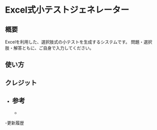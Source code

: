 # Excel式小テストジェネレーター
## 概要
Excelを利用した、選択肢式の小テストを生成するシステムです。
問題・選択肢・解答ともに、ご自身で入力してください。
## 使い方

## クレジット
- 参考
  - 
  -

-更新履歴
